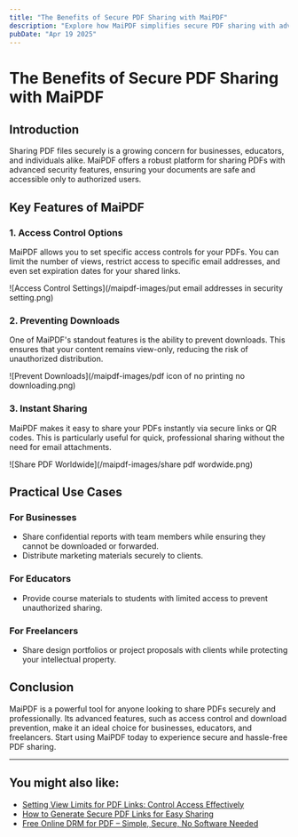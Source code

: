 ```yaml
---
title: "The Benefits of Secure PDF Sharing with MaiPDF"
description: "Explore how MaiPDF simplifies secure PDF sharing with advanced features like access control and download prevention."
pubDate: "Apr 19 2025"
---
```


# The Benefits of Secure PDF Sharing with MaiPDF

## Introduction

Sharing PDF files securely is a growing concern for businesses, educators, and individuals alike. MaiPDF offers a robust platform for sharing PDFs with advanced security features, ensuring your documents are safe and accessible only to authorized users.

## Key Features of MaiPDF

### 1. Access Control Options

MaiPDF allows you to set specific access controls for your PDFs. You can limit the number of views, restrict access to specific email addresses, and even set expiration dates for your shared links.

![Access Control Settings](/maipdf-images/put email addresses in security setting.png)

### 2. Preventing Downloads

One of MaiPDF's standout features is the ability to prevent downloads. This ensures that your content remains view-only, reducing the risk of unauthorized distribution.

![Prevent Downloads](/maipdf-images/pdf icon of no printing no downloading.png)

### 3. Instant Sharing

MaiPDF makes it easy to share your PDFs instantly via secure links or QR codes. This is particularly useful for quick, professional sharing without the need for email attachments.

![Share PDF Worldwide](/maipdf-images/share pdf wordwide.png)

## Practical Use Cases

### For Businesses

- Share confidential reports with team members while ensuring they cannot be downloaded or forwarded.
- Distribute marketing materials securely to clients.

### For Educators

- Provide course materials to students with limited access to prevent unauthorized sharing.

### For Freelancers

- Share design portfolios or project proposals with clients while protecting your intellectual property.

## Conclusion

MaiPDF is a powerful tool for anyone looking to share PDFs securely and professionally. Its advanced features, such as access control and download prevention, make it an ideal choice for businesses, educators, and freelancers. Start using MaiPDF today to experience secure and hassle-free PDF sharing.

---

## You might also like:

- [Setting View Limits for PDF Links: Control Access Effectively](/blog/setting-view-limits/)
- [How to Generate Secure PDF Links for Easy Sharing](/blog/secure-pdf-links/)
- [Free Online DRM for PDF – Simple, Secure, No Software Needed](/blog/free-online-drm-for-pdf/)